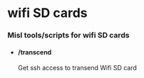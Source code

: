 # wifi SD cards

### Misl tools/scripts for wifi SD cards

- #### /transcend
  Get ssh access to transend Wifi SD card



